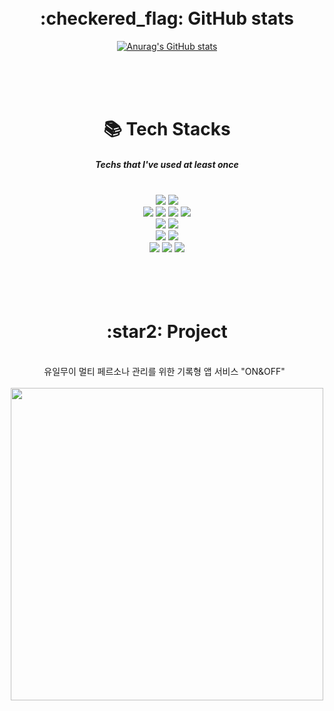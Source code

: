 <br>
<br>

<div align=center><h1>:checkered_flag: GitHub stats </h1></div>

<div align=center> 
  
  [![Anurag's GitHub stats](https://github-readme-stats.vercel.app/api?username=SongKong00)](https://github.com/anuraghazra/github-readme-stats)

</div>

<br>
<br>
<br>

<div align=center><h1>📚 Tech Stacks</h1></div>
<div align=center><h5>Techs that I've used at least once</h5></div>

<br>

<div align=center> 
 <img src="https://img.shields.io/badge/python-3776AB?style=for-the-badge&logo=python&logoColor=white">
 <img src="https://img.shields.io/badge/c-A8B9CC?style=for-the-badge&logo=C&logoColor=white">
 <br>
  
 <img src="https://img.shields.io/badge/Android-3DDC84?style=for-the-badge&logo=Android&logoColor=white">
 <img src="https://img.shields.io/badge/Kotlin-7F52FF?style=for-the-badge&logo=Kotlin&logoColor=white">
 <img src="https://img.shields.io/badge/flutter-02569B?style=for-the-badge&logo=flutter&logoColor=white">
 <img src="https://img.shields.io/badge/dart-0175C2?style=for-the-badge&logo=Dart&logoColor=white">
 <br>
  
 <img src="https://img.shields.io/badge/tensorflow-FF6F00?style=for-the-badge&logo=tensorflow&logoColor=white">
 <img src="https://img.shields.io/badge/Jupyter-F37626?style=for-the-badge&logo=Jupyter&logoColor=white">
 <br>
  
 
 <img src="https://img.shields.io/badge/Amazon EC2-FF9900?style=for-the-badge&logo=AmazonEC2&logoColor=white">
 <img src="https://img.shields.io/badge/Virtual Box-183A61?style=for-the-badge&logo=VirtualBox&logoColor=white">
 <br>
   
 <img src="https://img.shields.io/badge/Notion-000000?style=for-the-badge&logo=Notion&logoColor=white">
 <img src="https://img.shields.io/badge/Slack-4A154B?style=for-the-badge&logo=Slack&logoColor=white">
 <img src="https://img.shields.io/badge/Figma-F24E1E?style=for-the-badge&logo=Figma&logoColor=white">
 <br>

</div>
  
<br>
<br>
<br>
<br>

<div align=center><h1>:star2: Project </h1></div>

<br>

<div align=center>
  유일무이 멀티 페르소나 관리를 위한 기록형 앱 서비스 "ON&OFF"
   
</div>

<br>

<div align=center>
  <img src="https://user-images.githubusercontent.com/114280643/192482449-da0ed8ea-4fd6-48ff-aa79-533a261fd1ee.jpg" width="500">
</div>
  
<br>
<br>
<br>
<br>



